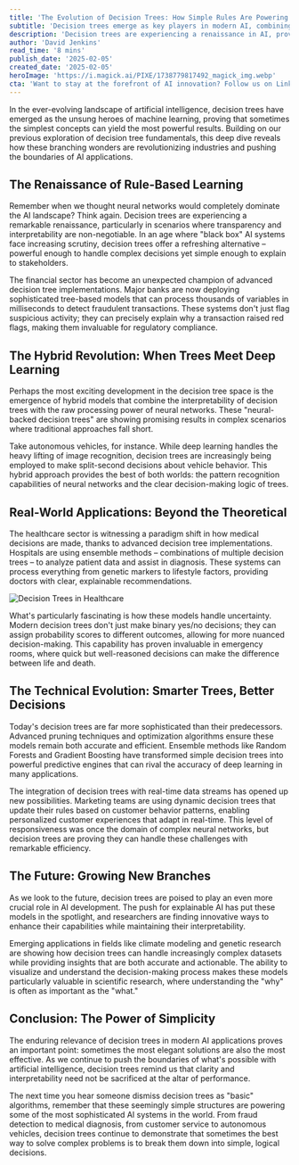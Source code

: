 ```yaml
---
title: 'The Evolution of Decision Trees: How Simple Rules Are Powering Complex AI Decisions'
subtitle: 'Decision trees emerge as key players in modern AI, combining simplicity with powerful results'
description: 'Decision trees are experiencing a renaissance in AI, proving that simple concepts can yield powerful results. From fraud detection to autonomous vehicles, these interpretable models are revolutionizing industries while maintaining transparency. Discover how hybrid approaches combining decision trees with neural networks are pushing the boundaries of what's possible in artificial intelligence.'
author: 'David Jenkins'
read_time: '8 mins'
publish_date: '2025-02-05'
created_date: '2025-02-05'
heroImage: 'https://i.magick.ai/PIXE/1738779817492_magick_img.webp'
cta: 'Want to stay at the forefront of AI innovation? Follow us on LinkedIn for more insightful analysis on the latest developments in machine learning and artificial intelligence!'
---
```


In the ever-evolving landscape of artificial intelligence, decision trees have emerged as the unsung heroes of machine learning, proving that sometimes the simplest concepts can yield the most powerful results. Building on our previous exploration of decision tree fundamentals, this deep dive reveals how these branching wonders are revolutionizing industries and pushing the boundaries of AI applications.

## The Renaissance of Rule-Based Learning

Remember when we thought neural networks would completely dominate the AI landscape? Think again. Decision trees are experiencing a remarkable renaissance, particularly in scenarios where transparency and interpretability are non-negotiable. In an age where "black box" AI systems face increasing scrutiny, decision trees offer a refreshing alternative – powerful enough to handle complex decisions yet simple enough to explain to stakeholders.

The financial sector has become an unexpected champion of advanced decision tree implementations. Major banks are now deploying sophisticated tree-based models that can process thousands of variables in milliseconds to detect fraudulent transactions. These systems don't just flag suspicious activity; they can precisely explain why a transaction raised red flags, making them invaluable for regulatory compliance.

## The Hybrid Revolution: When Trees Meet Deep Learning

Perhaps the most exciting development in the decision tree space is the emergence of hybrid models that combine the interpretability of decision trees with the raw processing power of neural networks. These "neural-backed decision trees" are showing promising results in complex scenarios where traditional approaches fall short.

Take autonomous vehicles, for instance. While deep learning handles the heavy lifting of image recognition, decision trees are increasingly being employed to make split-second decisions about vehicle behavior. This hybrid approach provides the best of both worlds: the pattern recognition capabilities of neural networks and the clear decision-making logic of trees.

## Real-World Applications: Beyond the Theoretical

The healthcare sector is witnessing a paradigm shift in how medical decisions are made, thanks to advanced decision tree implementations. Hospitals are using ensemble methods – combinations of multiple decision trees – to analyze patient data and assist in diagnosis. These systems can process everything from genetic markers to lifestyle factors, providing doctors with clear, explainable recommendations.

![Decision Trees in Healthcare](https://i.magick.ai/PIXE/1738779817492_magick_img.webp)

What's particularly fascinating is how these models handle uncertainty. Modern decision trees don't just make binary yes/no decisions; they can assign probability scores to different outcomes, allowing for more nuanced decision-making. This capability has proven invaluable in emergency rooms, where quick but well-reasoned decisions can make the difference between life and death.

## The Technical Evolution: Smarter Trees, Better Decisions

Today's decision trees are far more sophisticated than their predecessors. Advanced pruning techniques and optimization algorithms ensure these models remain both accurate and efficient. Ensemble methods like Random Forests and Gradient Boosting have transformed simple decision trees into powerful predictive engines that can rival the accuracy of deep learning in many applications.

The integration of decision trees with real-time data streams has opened up new possibilities. Marketing teams are using dynamic decision trees that update their rules based on customer behavior patterns, enabling personalized customer experiences that adapt in real-time. This level of responsiveness was once the domain of complex neural networks, but decision trees are proving they can handle these challenges with remarkable efficiency.

## The Future: Growing New Branches

As we look to the future, decision trees are poised to play an even more crucial role in AI development. The push for explainable AI has put these models in the spotlight, and researchers are finding innovative ways to enhance their capabilities while maintaining their interpretability.

Emerging applications in fields like climate modeling and genetic research are showing how decision trees can handle increasingly complex datasets while providing insights that are both accurate and actionable. The ability to visualize and understand the decision-making process makes these models particularly valuable in scientific research, where understanding the "why" is often as important as the "what."

## Conclusion: The Power of Simplicity

The enduring relevance of decision trees in modern AI applications proves an important point: sometimes the most elegant solutions are also the most effective. As we continue to push the boundaries of what's possible with artificial intelligence, decision trees remind us that clarity and interpretability need not be sacrificed at the altar of performance.

The next time you hear someone dismiss decision trees as "basic" algorithms, remember that these seemingly simple structures are powering some of the most sophisticated AI systems in the world. From fraud detection to medical diagnosis, from customer service to autonomous vehicles, decision trees continue to demonstrate that sometimes the best way to solve complex problems is to break them down into simple, logical decisions.